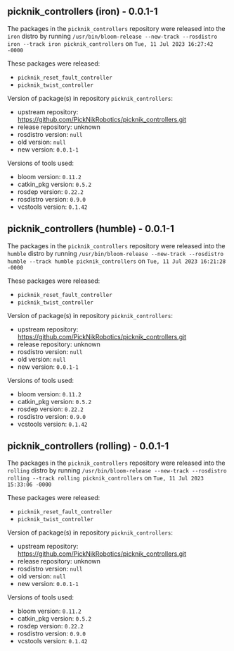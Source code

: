 ## picknik_controllers (iron) - 0.0.1-1

The packages in the `picknik_controllers` repository were released into the `iron` distro by running `/usr/bin/bloom-release --new-track --rosdistro iron --track iron picknik_controllers` on `Tue, 11 Jul 2023 16:27:42 -0000`

These packages were released:
- `picknik_reset_fault_controller`
- `picknik_twist_controller`

Version of package(s) in repository `picknik_controllers`:

- upstream repository: https://github.com/PickNikRobotics/picknik_controllers.git
- release repository: unknown
- rosdistro version: `null`
- old version: `null`
- new version: `0.0.1-1`

Versions of tools used:

- bloom version: `0.11.2`
- catkin_pkg version: `0.5.2`
- rosdep version: `0.22.2`
- rosdistro version: `0.9.0`
- vcstools version: `0.1.42`


## picknik_controllers (humble) - 0.0.1-1

The packages in the `picknik_controllers` repository were released into the `humble` distro by running `/usr/bin/bloom-release --new-track --rosdistro humble --track humble picknik_controllers` on `Tue, 11 Jul 2023 16:21:28 -0000`

These packages were released:
- `picknik_reset_fault_controller`
- `picknik_twist_controller`

Version of package(s) in repository `picknik_controllers`:

- upstream repository: https://github.com/PickNikRobotics/picknik_controllers.git
- release repository: unknown
- rosdistro version: `null`
- old version: `null`
- new version: `0.0.1-1`

Versions of tools used:

- bloom version: `0.11.2`
- catkin_pkg version: `0.5.2`
- rosdep version: `0.22.2`
- rosdistro version: `0.9.0`
- vcstools version: `0.1.42`


## picknik_controllers (rolling) - 0.0.1-1

The packages in the `picknik_controllers` repository were released into the `rolling` distro by running `/usr/bin/bloom-release --new-track --rosdistro rolling --track rolling picknik_controllers` on `Tue, 11 Jul 2023 15:33:06 -0000`

These packages were released:
- `picknik_reset_fault_controller`
- `picknik_twist_controller`

Version of package(s) in repository `picknik_controllers`:

- upstream repository: https://github.com/PickNikRobotics/picknik_controllers.git
- release repository: unknown
- rosdistro version: `null`
- old version: `null`
- new version: `0.0.1-1`

Versions of tools used:

- bloom version: `0.11.2`
- catkin_pkg version: `0.5.2`
- rosdep version: `0.22.2`
- rosdistro version: `0.9.0`
- vcstools version: `0.1.42`


